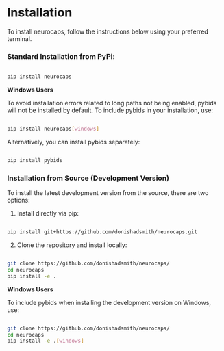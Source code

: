 # Installation
To install neurocaps, follow the instructions below using your preferred terminal.

### Standard Installation from PyPi:
```bash

pip install neurocaps

```

**Windows Users**

To avoid installation errors related to long paths not being enabled, pybids will not be installed by default.
To include pybids in your installation, use:

```bash

pip install neurocaps[windows]

```

Alternatively, you can install pybids separately:

```bash

pip install pybids

```
### Installation from Source (Development Version)
To install the latest development version from the source, there are two options:

1. Install directly via pip:
```bash

pip install git+https://github.com/donishadsmith/neurocaps.git

```

2. Clone the repository and install locally:

```bash

git clone https://github.com/donishadsmith/neurocaps/
cd neurocaps
pip install -e .

```
**Windows Users**

To include pybids when installing the development version on Windows, use:

```bash

git clone https://github.com/donishadsmith/neurocaps/
cd neurocaps
pip install -e .[windows]
```
